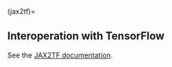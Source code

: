 (jax2tf)=

## Interoperation with TensorFlow

See the [JAX2TF documentation](https://github.com/google/jax/blob/main/jax/experimental/jax2tf/README.md).
